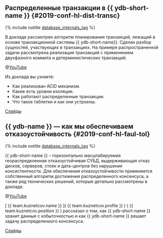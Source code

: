 ## Распределенные транзакции в {{ ydb-short-name }} {#2019-conf-hl-dist-transc}

{% include notitle [database_internals_tag](../../tags.md#database_internals) %}

В докладе рассмотрен алгоритм планирования транзакций, лежащий в основе транзакционной системы {{ ydb-short-name}}. Сделан разбор сущностей, участвующих в транзакциях. На примере распространенной задачи рассмотрена реализация транзакций с применением двухфазного коммита и детерминистических транзакций.

@[YouTube](https://youtu.be/8AR1u5OZIm8)

Из доклада вы узнаете: 
* Как реализован ACID механизм.
* Какие есть уровни изоляции.
* Как работают распределенные транзакции.
* Что такое таблетки и как они устроены.

[Слайды](https://presentations.ydb.tech/2019/ru/highload_moscow/presentation.pdf)

## {{ ydb-name }} — как мы обеспечиваем отказоустойчивость {#2019-conf-hl-faul-tol}

{% include notitle [database_internals_tag](../../tags.md#database_internals) %}

{{ ydb-short-name }} – горизонтально масштабируемая геораспределенная отказоустойчивая СУБД, выдерживающая отказ дисков, серверов, стоек и дата-центров без нарушения консистентности. Для обеспечения отказоустойчивости применяется собственный алгоритм достижения распределенного консенсуса, а также ряд технических решений, которые детально рассмотрены в докладе.

@[YouTube](https://youtu.be/-GlRSxG4JQU?t=10779)

[ {{ team.kuznetcov.name }} ]( {{ team.kuznetcov.profile }} ) ( {{ team.kuznetcov.position }} ) рассказал о том, как {{ ydb-short-name }} хранит данные с избыточностью и как {{ ydb-short-name }} решает задачу распределенного консенсуса.  

[Слайды](https://presentations.ydb.tech/2019/ru/highload_siberia/presentation.pdf)